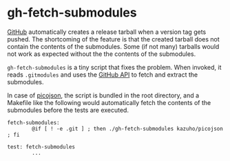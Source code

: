 gh-fetch-submodules
===================

[GitHub](https://github.com/) automatically creates a release tarball when a version tag gets pushed.
The shortcoming of the feature is that the created tarball does not contain the contents of the submodules.
Some (if not many) tarballs would not work as expected without the the contents of the submodules.

`gh-fetch-submodules` is a tiny script that fixes the problem.
When invoked, it reads `.gitmodules` and uses the [GitHub API](https://developer.github.com/v3/) to fetch and extract the submodules.

In case of [picojson](https://github.com/kazuho/picojson), the script is bundled in the root directory, and a Makefile like the following would automatically fetch the contents of the submodules before the tests are executed.

```
fetch-submodules:
        @if [ ! -e .git ] ; then ./gh-fetch-submodules kazuho/picojson ; fi

test: fetch-submodules
        ...
```
